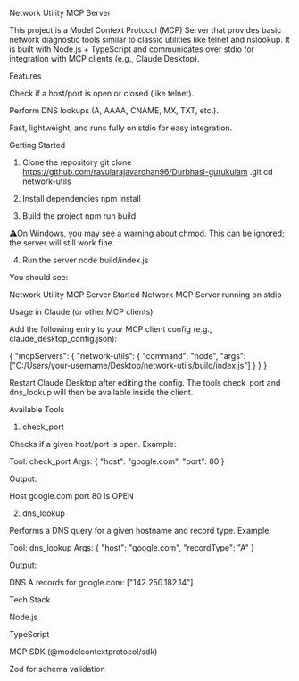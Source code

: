 Network Utility MCP Server

This project is a Model Context Protocol (MCP) Server that provides basic network diagnostic tools similar to classic utilities like telnet and nslookup. It is built with Node.js + TypeScript and communicates over stdio for integration with MCP clients (e.g., Claude Desktop).

Features

Check if a host/port is open or closed (like telnet).

 Perform DNS lookups (A, AAAA, CNAME, MX, TXT, etc.).

 Fast, lightweight, and runs fully on stdio for easy integration.

Getting Started
1. Clone the repository
git clone https://github.com/ravularajavardhan96/Durbhasi-gurukulam
.git
cd network-utils

2. Install dependencies
npm install

3. Build the project
npm run build


⚠On Windows, you may see a warning about chmod. This can be ignored; the server will still work fine.

4. Run the server
node build/index.js


You should see:

 Network Utility MCP Server Started
Network MCP Server running on stdio

 Usage in Claude (or other MCP clients)

Add the following entry to your MCP client config (e.g., claude_desktop_config.json):

{
  "mcpServers": {
    "network-utils": {
      "command": "node",
      "args": ["C:/Users/your-username/Desktop/network-utils/build/index.js"]
    }
  }
}


Restart Claude Desktop after editing the config. The tools check_port and dns_lookup will then be available inside the client.

Available Tools
1. check_port

Checks if a given host/port is open.
Example:

Tool: check_port
Args: { "host": "google.com", "port": 80 }


Output:

Host google.com port 80 is OPEN

2. dns_lookup

Performs a DNS query for a given hostname and record type.
Example:

Tool: dns_lookup
Args: { "host": "google.com", "recordType": "A" }


Output:

DNS A records for google.com:
["142.250.182.14"]

 Tech Stack

Node.js

TypeScript

MCP SDK (@modelcontextprotocol/sdk)

Zod for schema validation
